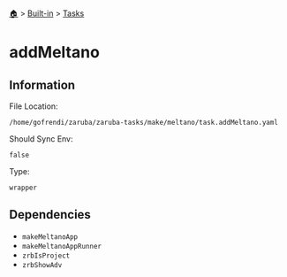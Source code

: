 <!--startTocHeader-->
[🏠](../../README.md) > [Built-in](../README.md) > [Tasks](README.md)
# addMeltano
<!--endTocHeader-->


## Information

File Location:

    /home/gofrendi/zaruba/zaruba-tasks/make/meltano/task.addMeltano.yaml

Should Sync Env:

    false

Type:

    wrapper


## Dependencies

- `makeMeltanoApp`
- `makeMeltanoAppRunner`
- `zrbIsProject`
- `zrbShowAdv`



<!--startTocSubtopic-->

<!--endTocSubtopic-->
